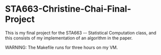 # STA663-Christine-Chai-Final-Project
This is my final project for the STA663 -- Statistical Computation class, and this consists of my implementation of an algorithm in the paper.

WARNING: The Makefile runs for three hours on my VM.
